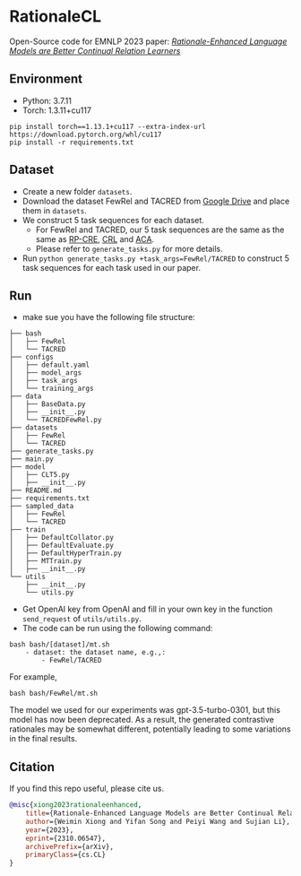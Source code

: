 # RationaleCL

Open-Source code for EMNLP 2023 paper: *[Rationale-Enhanced Language Models are Better Continual Relation Learners](https://arxiv.org/abs/2310.06547)*

## Environment

- Python: 3.7.11
- Torch: 1.3.11+cu117

```
pip install torch==1.13.1+cu117 --extra-index-url https://download.pytorch.org/whl/cu117
pip install -r requirements.txt
```

## Dataset

- Create a new folder `datasets`.
- Download the dataset FewRel and TACRED from [Google Drive](https://drive.google.com/drive/folders/1z0aYk2HwfzYan2v5jyPxmie3YuXHsm_J?usp=sharing) and place them in `datasets`.
- We construct $5$  task sequences for each dataset.
  - For FewRel and TACRED, our 5 task sequences are the same as the same as [RP-CRE](https://aclanthology.org/2021.acl-long.20/), [CRL](https://aclanthology.org/2022.findings-acl.268/) and [ACA](https://aclanthology.org/2022.emnlp-main.420/).
  - Please refer to `generate_tasks.py` for more details.
- Run `python generate_tasks.py +task_args=FewRel/TACRED` to construct 5 task sequences for each task used in our paper.

## Run

* make sue you have the following file structure:

```
├── bash
│   ├── FewRel
│   └── TACRED
├── configs
│   ├── default.yaml
│   ├── model_args
│   ├── task_args
│   └── training_args
├── data
│   ├── BaseData.py
│   ├── __init__.py
│   └── TACREDFewRel.py
├── datasets
│   ├── FewRel
│   └── TACRED
├── generate_tasks.py
├── main.py
├── model
│   ├── CLT5.py
│   ├── __init__.py
├── README.md
├── requirements.txt
├── sampled_data
│   ├── FewRel
│   └── TACRED
├── train
│   ├── DefaultCollator.py
│   ├── DefaultEvaluate.py
│   ├── DefaultHyperTrain.py
│   ├── MTTrain.py
│   ├── __init__.py
└── utils
    ├── __init__.py
    └── utils.py
```

* Get OpenAI key from OpenAI and fill in your own key in the function `send_request` of `utils/utils.py`.
* The code can be run using the following command:

```
bash bash/[dataset]/mt.sh
    - dataset: the dataset name, e.g.,:
        - FewRel/TACRED
```

For example,

```
bash bash/FewRel/mt.sh
```

 The model we used for our experiments was gpt-3.5-turbo-0301, but this model has now been deprecated. As a result, the generated contrastive rationales may be somewhat different, potentially leading to some variations in the final results.

## Citation

If you find this repo useful, please cite us.

```bibtex
@misc{xiong2023rationaleenhanced,
    title={Rationale-Enhanced Language Models are Better Continual Relation Learners},
    author={Weimin Xiong and Yifan Song and Peiyi Wang and Sujian Li},
    year={2023},
    eprint={2310.06547},
    archivePrefix={arXiv},
    primaryClass={cs.CL}
}
```
